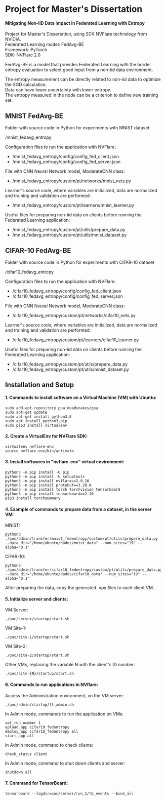 # Project for Master's Dissertation

#### Mitigating Non-IID Data impact in Federated Learning with Entropy

Project for Master's Dissertation, using SDK NVFlare technology from NVIDIA.
<br>Federated Learning model: FedAvg-BE
<br>Framework: PyTorch
<br>SDK: NVFlare 2.0

FedAvg-BE is a model that provides Federated Learning with the border entropy evaluation to select good input from a non-iid data environment.

The entropy measurement can be directly related to non-iid data to optimize the SGD calculation.
<br>Data can have lower uncertainty with lower entropy.
<br>The entropy measured in the node can be a criterion to define new training set.


## MNIST FedAvg-BE

Folder with source code in Python for experiments with MNIST dataset:

/mnist_fedavg_entropy

Configuration files to run the application with NVFlare:

- /mnist_fedavg_entropy/config/config_fed_client.json
- /mnist_fedavg_entropy/config/config_fed_server.json

File with CNN Neural Network model, ModerateCNN class:

- /mnist_fedavg_entropy/custom/pt/networks/mnist_nets.py

Learner's source code, where variables are initialized, data are normalized and training and validation are performed:

- /mnist_fedavg_entropy/custom/pt/learners/mnist_learner.py

Useful files for preparing non-iid data on clients before running the Federated Learning application:

- /mnist_fedavg_entropy/custom/pt/utils/prepare_data.py
- /mnist_fedavg_entropy/custom/pt/utils/mnist_dataset.py


## CIFAR-10 FedAvg-BE

Folder with source code in Python for experiments with CIFAR-10 dataset

/cifar10_fedavg_entropy

Configuration files to run the application with NVFlare:

- /cifar10_fedavg_entropy/config/config_fed_client.json
- /cifar10_fedavg_entropy/config/config_fed_server.json

File with CNN Neural Network model, ModerateCNN class:

- /cifar10_fedavg_entropy/custom/pt/networks/cifar10_nets.py

Learner's source code, where variables are initialized, data are normalized and training and validation are performed:

- /cifar10_fedavg_entropy/custom/pt/learners/cifar10_learner.py

Useful files for preparing non-iid data on clients before running the Federated Learning application:

- /cifar10_fedavg_entropy/custom/pt/utils/prepare_data.py
- /cifar10_fedavg_entropy/custom/pt/utils/mnist_dataset.py

## Installation and Setup

#### 1. Commands to install software on a Virtual Machine (VM) with Ubuntu:

```
sudo add-apt-repository ppa:deadsnakes/ppa
sudo apt-get update
sudo apt-get install python3.8
sudo apt install python3-pip
sudo pip3 install virtualenv
```

#### 2. Create a VirtualEnv for NVFlare SDK:

```
virtualenv nvflare-env
source nvflare-env/bin/activate
```

#### 3. Install softwares in "nvflare-env" virtual environment:

```
python3 -m pip install -U pip
python3 -m pip install -U setuptools
python3 -m pip install nvflare==2.0.16
python3 -m pip install protobuf==3.20.0
python3 -m pip install torch torchvision tensorboard
python3 -m pip install tensorboard==2.10
pip3 install torchsummary
```

#### 4. Example of commands to prepare data from a dataset, in the server VM:

MNIST:
```
python3 ./poc/admin/transfer/mnist_fedentropy/custom/pt/utils/prepare_data.py --data_dir="/home/ubuntu/dados/mnist_data" --num_sites="19" --alpha="0.1"
```

CIFAR-10:
```
python3 ./poc/admin/transfer/cifar10_fedentropy/custom/pt/utils/prepare_data.py --data_dir="/home/ubuntu/dados/cifar10_data" --num_sites="19" --alpha="0.1"
```

After preparing the data, copy the generated .npy files to each client VM.

#### 5. Initialize server and clients:

VM Server:

```
./poc/server/startup/start.sh
```

VM Site-1:

```
./poc/site-1/startup/start.sh
```

VM Site-2:

```
./poc/site-2/startup/start.sh
```

Other VMs, replacing the variable N with the client's ID number:

```
./poc/site-{N}/startup/start.sh
```

#### 6. Commands to run applications in NVflare:

Access the Administration environment, on the VM server:

```
./poc/admin/startup/fl_admin.sh
```

In Admin mode, commands to run the application on VMs:

```
set_run_number 1
upload_app cifar10_fedentropy
deploy_app cifar10_fedentropy all
start_app all
```

In Admin mode, command to check clients:

```
check_status client
```

In Admin mode, command to shut down clients and server:

```
shutdown all
```

#### 7. Command for TensorBoard:

```
tensorboard --logdir=poc/server/run_1/tb_events --bind_all
```